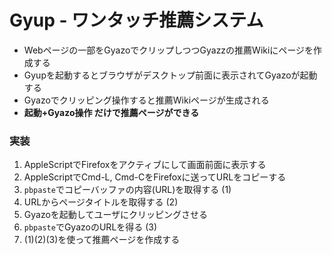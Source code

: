 # Gyup - ワンタッチ推薦システム
* Webページの一部をGyazoでクリップしつつGyazzの推薦Wikiにページを作成する
* Gyupを起動するとブラウザがデスクトップ前面に表示されてGyazoが起動する
* Gyazoでクリッピング操作すると推薦Wikiページが生成される
* **起動+Gyazo操作 だけで推薦ページができる**

### 実装

1. AppleScriptでFirefoxをアクティブにして画面前面に表示する
2. AppleScriptでCmd-L, Cmd-CをFirefoxに送ってURLをコピーする
3. `pbpaste`でコピーバッファの内容(URL)を取得する (1)
4. URLからページタイトルを取得する (2)
5. Gyazoを起動してユーザにクリッピングさせる
6. `pbpaste`でGyazoのURLを得る (3)
7. (1)(2)(3)を使って推薦ページを作成する